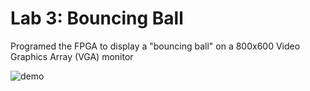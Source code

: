 # Lab 3: Bouncing Ball
Programed the FPGA to display a "bouncing ball" on a 800x600 Video Graphics Array (VGA) monitor

![demo](vgaball/demo/demo1.gif)